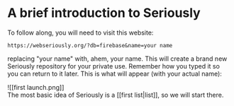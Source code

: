 # A brief introduction to Seriously

To follow along, you will need to visit this website:

`https://webseriously.org/?db=firebase&name=your name`

replacing "your name" with, ahem, your name. This will create a brand new Seriously repository for your private use. Remember how you typed it so you can return to it later. This is what will appear (with your actual name):

![[first launch.png]]  
The most basic idea of Seriously is a [[first list|list]], so we will start there. 